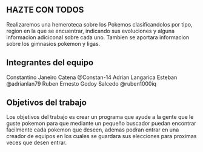 ## HAZTE CON TODOS

Realizaremos una hemeroteca sobre los Pokemos clasificandolos por tipo, region en la que se encuentrar, indicando sus evoluciones y alguna informacion adiciconal sobre cada uno. Tambien se aportara informacion sobre los gimnasios pokemon y ligas.

## Integrantes del equipo

Constantino Janeiro Catena @Constan-14
Adrian Langarica Esteban @adrianlan79
Ruben Ernesto Godoy Salcedo @ruben1000iq

## Objetivos del trabajo
Los objetivos del trabajo es crear un programa que ayude a la gente que le guste pokemon para que mediante un pequeño buscador puedan encontrar facilmente cada 
pokemon que deseen, ademas podran entrar en una creador de equipos en los cuales se guardara sus elecciones para proximas veces que desen entrar.
